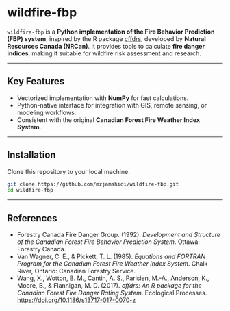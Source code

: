# wildfire-fbp

`wildfire-fbp` is a **Python implementation of the Fire Behavior Prediction (FBP) system**, inspired by the R package [cffdrs](https://github.com/cffdrs/cffdrs_r), developed by **Natural Resources Canada (NRCan)**. It provides tools to calculate **fire danger indices**, making it suitable for wildfire risk assessment and research.

---

## Key Features

- Vectorized implementation with **NumPy** for fast calculations.
- Python-native interface for integration with GIS, remote sensing, or modeling workflows.
- Consistent with the original **Canadian Forest Fire Weather Index System**.

---

## Installation

Clone this repository to your local machine:

```bash
git clone https://github.com/mzjamshidi/wildfire-fbp.git
cd wildfire-fbp
```

---

## References

- Forestry Canada Fire Danger Group. (1992). *Development and Structure of the Canadian Forest Fire Behavior Prediction System*. Ottawa: Forestry Canada.  
- Van Wagner, C. E., & Pickett, T. L. (1985). *Equations and FORTRAN Program for the Canadian Forest Fire Weather Index System*. Chalk River, Ontario: Canadian Forestry Service.  
- Wang, X., Wotton, B. M., Cantin, A. S., Parisien, M.-A., Anderson, K., Moore, B., & Flannigan, M. D. (2017). *cffdrs: An R package for the Canadian Forest Fire Danger Rating System*. Ecological Processes. https://doi.org/10.1186/s13717-017-0070-z
